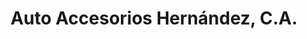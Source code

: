 ---
title: "Auto Accesorios Hernández, C.A."
url: /ciudad-guayana-puerto-ordaz/auto-accesorios-hernandez-c-a/
shop: reparación de automóviles
---